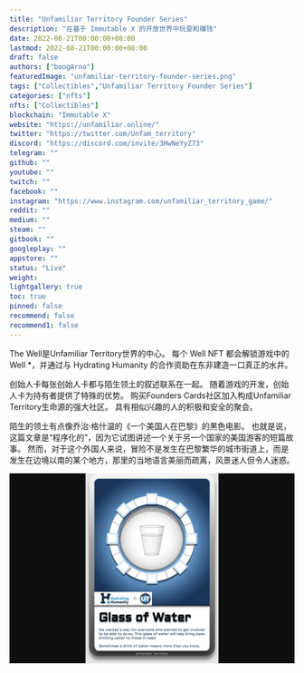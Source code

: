 ```yaml
---
title: "Unfamiliar Territory Founder Series"
description: "在基于 Immutable X 的开放世界中玩耍和赚钱"
date: 2022-08-21T00:00:00+08:00
lastmod: 2022-08-21T00:00:00+08:00
draft: false
authors: ["boogArno"]
featuredImage: "unfamiliar-territory-founder-series.png"
tags: ["Collectibles","Unfamiliar Territory Founder Series"]
categories: ["nfts"]
nfts: ["Collectibles"]
blockchain: "Immutable X"
website: "https://unfamiliar.online/"
twitter: "https://twitter.com/Unfam_territory"
discord: "https://discord.com/invite/3HwNeYyZ73"
telegram: ""
github: ""
youtube: ""
twitch: ""
facebook: ""
instagram: "https://www.instagram.com/unfamiliar_territory_game/"
reddit: ""
medium: ""
steam: ""
gitbook: ""
googleplay: ""
appstore: ""
status: "Live"
weight: 
lightgallery: true
toc: true
pinned: false
recommend: false
recommend1: false
---
```

The Well是Unfamiliar Territory世界的中心。
每个 Well NFT 都会解锁游戏中的 Well *，并通过与 Hydrating Humanity 的合作资助在东非建造一口真正的水井。

创始人卡每张创始人卡都与陌生领土的叙述联系在一起。 随着游戏的开发，创始人卡为持有者提供了特殊的优势。 购买Founders Cards社区加入构成Unfamiliar Territory生命源的强大社区。 具有相似兴趣的人的积极和安全的聚会。

陌生的领土有点像乔治·格什温的《一个美国人在巴黎》的黑色电影。 也就是说，这篇文章是“程序化的”，因为它试图讲述一个关于另一个国家的美国游客的短篇故事。 然而，对于这个外国人来说，冒险不是发生在巴黎繁华的城市街道上，而是发生在边境以南的某个地方，那里的当地语言美丽而疏离，风景迷人但令人迷惑。

![unfamiliarterritoryfounderseries-dapp-collectibles-immutablex-image1_e7818a6463ddce82f41abb6f02134da2](unfamiliarterritoryfounderseries-dapp-collectibles-immutablex-image1_e7818a6463ddce82f41abb6f02134da2.png)